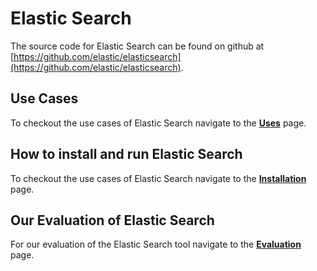 # Elastic Search

The source code for Elastic Search can be found on github at [https://github.com/elastic/elasticsearch](https://github.com/elastic/elasticsearch).

## Use Cases
To checkout the use cases of Elastic Search navigate to the [**Uses**](uses.md) page.

## How to install and run Elastic Search
To checkout the use cases of Elastic Search navigate to the [**Installation**](runningTool.md) page.

## Our Evaluation of Elastic Search
For our evaluation of the Elastic Search tool navigate to the [**Evaluation**](toolEvaluation.md) page.
